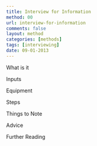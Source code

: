 ```yaml
---
title: Interview for Information 
method: 00
url: interview-for-information
comments: false
layout: method
categories: [methods]
tags: [interviewing]
date: 09-01-2013
---
```

What is it

Inputs

Equipment

Steps

Things to Note

Advice

Further Reading



